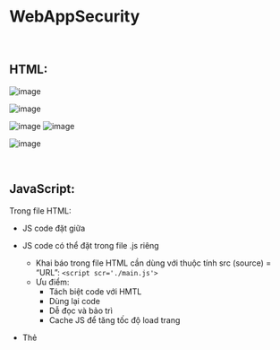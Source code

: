 # WebAppSecurity

<br>

## HTML:
![image](https://user-images.githubusercontent.com/62002485/159663472-4f6927cd-1762-4e8a-a15b-368cf4b65f86.png)

![image](https://user-images.githubusercontent.com/62002485/159663505-2fad1a22-6ef6-4d27-865d-52aa3bc69b35.png)

![image](https://user-images.githubusercontent.com/62002485/159663665-d165e459-613e-418b-8ebb-d410048218fe.png)
![image](https://user-images.githubusercontent.com/62002485/159663750-19d9b481-ab92-4edf-be7e-0eda0cad5229.png)

![image](https://user-images.githubusercontent.com/62002485/159664142-3cf5ba2b-66a6-45d9-821c-e110ab81f948.png)

<br>

## JavaScript:
Trong file HTML:
- JS code đặt giữa <script> và </script>
- JS code có thể đặt trong file .js riêng
  - Khai báo trong file HTML cần dùng với thuộc tính src (source) = “URL”: `<script scr='./main.js'>` 
  - Ưu điểm:
      - Tách biệt code với HMTL
      - Dùng lại code
      - Dễ đọc và bảo trì
      - Cache JS để tăng tốc độ load trang
- Thẻ <script> có thể đặt tại `<head>` hoặc `<body>`
  
  ![image](https://user-images.githubusercontent.com/62002485/162554498-901e7b65-677e-45c4-8853-92039bda8e56.png)

  ![image](https://user-images.githubusercontent.com/62002485/162554512-61652911-ebe3-465c-8c33-6edf7c102916.png)
  
  ![image](https://user-images.githubusercontent.com/62002485/162554517-379aa053-76b4-44b3-a18c-e9afb5e760f9.png)

  ![image](https://user-images.githubusercontent.com/62002485/162554580-91e150ec-8601-47a4-989a-b9b4d140d5fe.png)
  
  ![image](https://user-images.githubusercontent.com/62002485/162554589-e8d9e230-1b5f-4ee4-90a9-22e5667eeeba.png)

<br>

## XSS:
  
  https://portswigger.net/web-security/cross-site-scripting
  
  - Reflected XSS: https://portswigger.net/web-security/cross-site-scripting/reflected/lab-html-context-nothing-encoded
  
  ![image](https://user-images.githubusercontent.com/62002485/162554725-0203f0bb-d359-46fd-89b6-956b7f4b4dae.png)

  ![image](https://user-images.githubusercontent.com/62002485/162554740-a80dc810-ec43-49c0-bd3f-353b5d812940.png)
  
  ![image](https://user-images.githubusercontent.com/62002485/162554782-5aca2391-ad2e-446b-91cd-45daf6e833a3.png)

  <br>
    
  - Stored XSS: https://portswigger.net/web-security/cross-site-scripting/stored/lab-html-context-nothing-encoded
  
  ![image](https://user-images.githubusercontent.com/62002485/162554863-fb42d249-44cd-4c47-92fa-1c6d811fc218.png)

  ![image](https://user-images.githubusercontent.com/62002485/162554924-e4bd9684-2581-4607-85e3-a6fc3ec839be.png)

  ![image](https://user-images.githubusercontent.com/62002485/162554970-a3d2ed68-6841-49b3-8764-f8744f74d329.png)

  ![image](https://user-images.githubusercontent.com/62002485/162555020-2986cb87-5c78-4c89-b712-96925935c7a5.png)

  <br>
  
  - DOM Based XSS: https://portswigger.net/web-security/cross-site-scripting/dom-based/lab-document-write-sink
  
  ![image](https://user-images.githubusercontent.com/62002485/162555165-6529dfd9-50db-4436-ad33-4bf49d380100.png)

  https://developer.mozilla.org/en-US/docs/Web/API/URLSearchParams
  ![image](https://user-images.githubusercontent.com/62002485/162555397-e7e18fa9-f024-44a7-b988-f774935078dd.png)

  ![image](https://user-images.githubusercontent.com/62002485/162555426-f7732dfc-c082-4ac3-bc32-2a8611caa732.png)

  ![image](https://user-images.githubusercontent.com/62002485/162555472-c71c9b90-f089-45b4-b486-fa853b481ff1.png)

  ![image](https://user-images.githubusercontent.com/62002485/162555485-710f66a7-5e50-4bd9-9e71-50747c471f81.png)

  ![image](https://user-images.githubusercontent.com/62002485/162555512-30e4ad39-5250-475a-b260-0dae84005061.png) 
  
  ![image](https://user-images.githubusercontent.com/62002485/162555204-1a46cf90-f683-4d83-9920-b429392df282.png)
  
  ![image](https://user-images.githubusercontent.com/62002485/162555642-5ab40152-d364-4a33-aeff-33c5c863528f.png)
  
  ![image](https://user-images.githubusercontent.com/62002485/162555681-47a9ba06-c773-4df6-a9f2-4b12c06739df.png)

